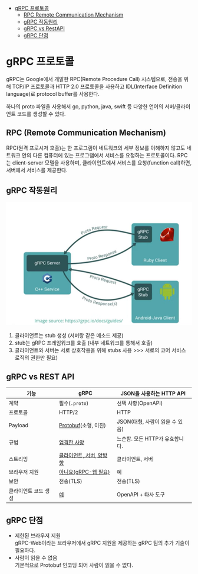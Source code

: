 <!-- TOC -->

- [gRPC 프로토콜](#grpc-%ED%94%84%EB%A1%9C%ED%86%A0%EC%BD%9C)
  - [RPC Remote Communication Mechanism](#rpc-remote-communication-mechanism)
  - [gRPC 작동원리](#grpc-%EC%9E%91%EB%8F%99%EC%9B%90%EB%A6%AC)
  - [gRPC vs RestAPI](#grpc-vs-restapi)
  - [gRPC 단점](#grpc-%EB%8B%A8%EC%A0%90)

<!-- /TOC -->

# gRPC 프로토콜
gRPC는 Google에서 개발한 RPC(Remote Procedure Call) 시스템으로, 전송을 위해 TCP/IP 프로토콜과 HTTP 2.0 프로토콜을 사용하고 IDL(Interface Definition language)로 protocol buffer를 사용한다.

하나의 proto 파일을 사용해서 go, python, java, swift 등 다양한 언어의 서버/클라이언트 코드를 생성할 수 있다.

## RPC (Remote Communication Mechanism)
RPC(원격 프로시저 호출)는 한 프로그램이 네트워크의 세부 정보를 이해하지 않고도 네트워크 안의 다른 컴퓨터에 있는 프로그램에서 서비스를 요청하는 프로토콜이다. RPC는 client-server 모델을 사용하며, 클라이언트에서 서비스를 요청(function call)하면, 서버에서 서비스를 제공한다.

## gRPC 작동원리
![](./images/04_01.png)
1. 클라이언트는 stub 생성 (서버랑 같은 메소드 제공)
2. stub는 gRPC 프레임워크를 호출 (내부 네트워크를 통해서 호출)
3. 클라이언트와 서버는 서로 상호작용을 위해 stubs 사용 >>> 서로의 코어 서비스 로직의 권한만 필요)

## gRPC vs REST API
<table aria-label="개괄적인 비교" class="table table-sm">
<thead>
<tr>
<th>기능</th>
<th>gRPC</th>
<th>JSON을 사용하는 HTTP API</th>
</tr>
</thead>
<tbody>
<tr>
<td>계약</td>
<td>필수(<code>.proto</code>)</td>
<td>선택 사항(OpenAPI)</td>
</tr>
<tr>
<td>프로토콜</td>
<td>HTTP/2</td>
<td>HTTP</td>
</tr>
<tr>
<td>Payload</td>
<td><a href="#performance" data-linktype="self-bookmark">Protobuf</a>(소형, 이진)</td>
<td>JSON(대형, 사람이 읽을 수 있음)</td>
</tr>
<tr>
<td>규범</td>
<td><a href="#strict-specification" data-linktype="self-bookmark">엄격한 사양</a></td>
<td>느슨함. 모든 HTTP가 유효합니다.</td>
</tr>
<tr>
<td>스트리밍</td>
<td><a href="#streaming" data-linktype="self-bookmark">클라이언트, 서버, 양방향</a></td>
<td>클라이언트, 서버</td>
</tr>
<tr>
<td>브라우저 지원</td>
<td><a href="#limited-browser-support" data-linktype="self-bookmark">아니요(gRPC-웹 필요)</a></td>
<td>예</td>
</tr>
<tr>
<td>보안</td>
<td>전송(TLS)</td>
<td>전송(TLS)</td>
</tr>
<tr>
<td>클라이언트 코드 생성</td>
<td><a href="#code-generation" data-linktype="self-bookmark">예</a></td>
<td>OpenAPI + 타사 도구</td>
</tr>
</tbody>
</table>

## gRPC 단점
- 제한된 브라우저 지원  
  gRPC-Web이라는 브라우저에서 gRPC 지원을 제공하는 gRPC 팀의 추가 기술이 필요하다.
- 사람이 읽을 수 없음  
  기본적으로 Protobuf 인코딩 되어 사람이 읽을 수 없다.